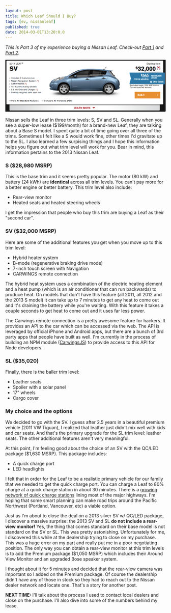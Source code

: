 ```yaml
---
layout: post
title: Which Leaf Should I Buy?
tags: [ev, nissanleaf]
published: true
date: 2014-03-01T13:20:0.0
---
```

*This is Part 3 of my experience buying a Nissan Leaf. Check-out [Part 1][1] and [Part 2][2].*

![Nissan Leaf SV](/images/2014-03-05-leafsv.png)

Nissan sells the Leaf in three trim levels: S, SV and SL. Generally when you see a super-low lease ($199/month) for a brand-new Leaf, they are talking about a Base S model. I spent quite a bit of time going over all three of the trims. Sometimes I felt like a S would work fine, other times I'd gravitate up to the SL. I also learned a few surpising things and I hope this information helps you figure out what trim level will work for you. Bear in mind, this information pertains to the 2013 Nissan Leaf.

### S ($28,980 MSRP)

This is the base trim and it seems pretty popular. The motor (80 kW) and battery (24 kWh) are **identical** across all trim levels. You can't pay more for a better engine or better battery. This trim level also include:

* Rear-view monitor
* Heated seats and heated steering wheels

I get the impression that people who buy this trim are buying a Leaf as their "second car". 

### SV ($32,000 MSRP)

Here are some of the additional features you get when you move up to this trim level:

* Hybrid heater system
* B-mode (regenerative braking drive mode)
* 7-inch touch screen with Navigation
* CARWINGS remote connection

The hybrid heat system uses a combination of the electric heating element and a heat pump (which is an air conditioner that can run backwards) to produce heat. On models that don't have this feature (all 2011, all 2012 and the 2013 S model) it can take up to 7 minutes to get any heat to come out and it's draining the battery while you're waiting. With this feature it takes a couple seconds to get heat to come out and it uses far less power.

The Carwings remote connection is a pretty awesome feature for hackers. It provides an API to the car which can be accessed via the web. The API is leveraged by official iPhone and Android apps, but there are a bunch of 3rd party apps that people have built as well. I'm currently in the process of building an NPM module ([CarwingsJS][4]) to provide access to this API for Node developers.

### SL ($35,020)

Finally, there is the baller trim level:

* Leather seats
* Spoiler with a solar panel
* 17" wheels
* Cargo cover

### My choice and the options

We decided to go with the SV. I guess after 2.5 years in a beautiful premium vehicle (2011 VW Tiguan), I realized that leather just didn't mix well with kids and car seats. And that's the primary upgrade for the SL trim level: leather seats. The other additional features aren't very meaningful.

At this point, I'm feeling good about the choice of an SV with the QC/LED package ($1,630 MSRP). This package includes:

* A quick charge port
* LED headlights

I felt that in order for the Leaf to be a realistic primary vehicle for our family that we needed to get the quick charge port. You can charge a Leaf to 80% charge at a quick charge station in about 30 minutes. There is a [growing network of quick charge stations][3] lining most of the major highways. I'm hoping that some smart planning can make road trips around the Pacific Northwest (Portland, Vancouver, etc) a viable option.

Just as I'm about to close the deal on a 2013 silver SV w/ QC/LED package, I discover a massive surprise: the 2013 SV and SL **do not include a rear-view monitor!** Yes, the thing that comes standard on their base model is not standard on the SV or SL. This was pretty astonishing. Unfortunately for me, I discovered this while at the dealership trying to close on my purchase. This was a huge error on my part and really put me in a poor negotiating position. The only way you can obtain a rear-view monitor at this trim levels is to add the Premium package ($1,050 MSRP) which includes their Around View Monitor and an upgraded Bose speaker system.

I thought about it for 5 minutes and decided that the rear-view camera was important so I added on the Premium package. Of course the dealership didn't have any of those in stock so they had to reach out to the Nissan dealer network and locate one. That's a story for another post.

**NEXT TIME:** I'll talk about the process I used to contact local dealers and close on the purchase. I'll also dive into some of the numbers behind my lease.


[1]:/2014/02/25/ditching-the-suv-for-a-nissan-leaf/
[2]:/2014/02/27/why-i-bought-a-leaf/
[3]:http://www.westcoastgreenhighway.com/electrichighway.htm
[4]:https://github.com/crabasa/carwingsjs
